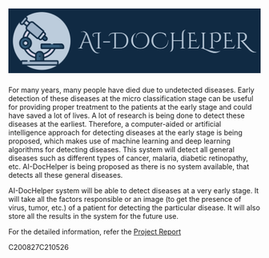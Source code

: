 # ![AI-DocHelper](https://github.com/VikrantShah/AI-DocHelper/blob/main/Logo/final_logo.png)

For many years, many people have died due to undetected diseases. Early detection
of these diseases at the micro classification stage can be useful for providing proper
treatment to the patients at the early stage and could have saved a lot of lives. A lot of
research is being done to detect these diseases at the earliest. Therefore, a computer-aided
or artificial intelligence approach for detecting diseases at the early stage is being proposed,
which makes use of machine learning and deep learning algorithms for detecting diseases.
This system will detect all general diseases such as different types of cancer, malaria,
diabetic retinopathy, etc. AI-DocHelper is being proposed as there is no system available,
that detects all these general diseases.

AI-DocHelper system will be able to detect diseases at a very early stage. It will take
all the factors responsible or an image (to get the presence of virus, tumor, etc.) of a patient
for detecting the particular disease. It will also store all the results in the system for the
future use.

For the detailed information, refer the [Project Report](https://github.com/VikrantShah/AI-DocHelper/blob/main/Report/AI-DocHelper_Report.pdf)

C200827C210526
